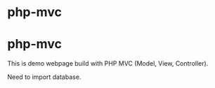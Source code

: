 # php-mvc

# php-mvc
This is demo webpage build with PHP MVC (Model, View, Controller).

Need to import database.

